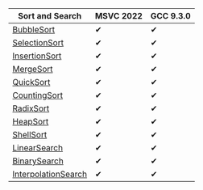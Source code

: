| Sort and Search | MSVC 2022 | GCC 9.3.0 |
| --- | --- | --- |
| [BubbleSort](/Algorithms/BubbleSort) | ✔ | ✔ |
| [SelectionSort](/Algorithms/SelectionSort) | ✔ | ✔ |
| [InsertionSort](/Algorithms/InsertionSort) | ✔ | ✔ |
| [MergeSort](/Algorithms/MergeSort) | ✔ | ✔ |
| [QuickSort](/Algorithms/QuickSort) | ✔ | ✔ |
| [CountingSort](/Algorithms/CountingSort) | ✔ | ✔ |
| [RadixSort](/Algorithms/RadixSort) | ✔ | ✔ |
| [HeapSort](/Algorithms/HeapSort) | ✔ | ✔ |
| [ShellSort](/Algorithms/ShellSort) | ✔ | ✔ |
| [LinearSearch](/Algorithms/LinearSearch) | ✔ | ✔ |
| [BinarySearch](/Algorithms/BinarySearch) | ✔ | ✔ |
| [InterpolationSearch](/Algorithms/InterpolationSearch) | ✔ | ✔ |
